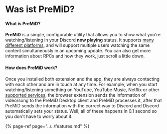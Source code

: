 # Was ist PreMiD?

#### What is PreMiD?

**PreMiD** is a simple, configurable utility that allows you to show what you're watching/listening in your Discord **now playing** status. It supports [many different platforms](https://github.com/PreMiD/PreMiD/wiki/Support#services), and will support multiple users watching the same content simultaneously in an upcoming update. You can also get more information about RPCs and how they work, just scroll a little down.

#### How does PreMiD work?

Once you installed both extension and the app, they are always contacting with each other and are in touch at any time. For example, when you start watching/listening something on YouTube, YouTube Music, Netflix or other [supported services](https://github.com/PreMiD/PreMiD/wiki/Support#services), the browser extension sends the information of video/song to the PreMiD Desktop client and PreMiD processes it, after that PreMiD sends the information with the correct way to Discord and Discord automatically sets your status. Well, all of these happens in 0.1 second so you don't have to worry about it.

{% page-ref page="../../features.md" %}

